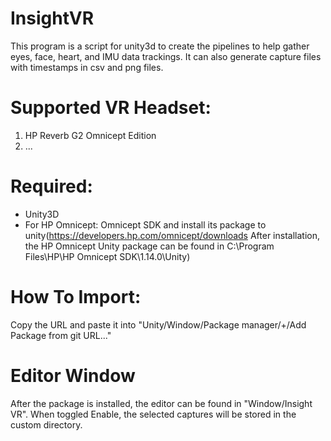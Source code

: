 # InsightVR
This program is a script for unity3d to create the pipelines to help gather eyes, face, heart, and IMU data trackings. It can also generate capture files with timestamps in csv and png files.

# Supported VR Headset:
1. HP Reverb G2 Omnicept Edition
2. ... 

# Required:
- Unity3D
- For HP Omnicept: Omnicept SDK and install its package to unity(https://developers.hp.com/omnicept/downloads After installation, the HP Omnicept Unity package can be found in C:\Program Files\HP\HP Omnicept SDK\1.14.0\Unity)

# How To Import:
Copy the URL and paste it into "Unity/Window/Package manager/+/Add Package from git URL..."
  
# Editor Window
After the package is installed, the editor can be found in "Window/Insight VR". When toggled Enable, the selected captures will be stored in the custom directory.
